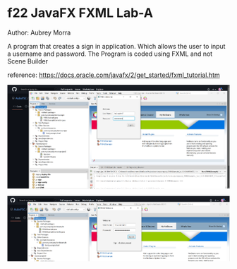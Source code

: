 # f22 JavaFX FXML Lab-A
Author: Aubrey Morra

A program that creates a sign in application. Which allows the user to input a username and password.
The Program is coded using FXML and not Scene Builder

reference: https://docs.oracle.com/javafx/2/get_started/fxml_tutorial.htm

![Test](https://github.com/AubsFSC/f22javafxfxmllab-A-aubrey-morra/blob/main/FXMLWelcomePic1.PNG)

![Test2](https://github.com/AubsFSC/f22javafxfxmllab-A-aubrey-morra/blob/main/FXMLWelcomePic2.PNG)
